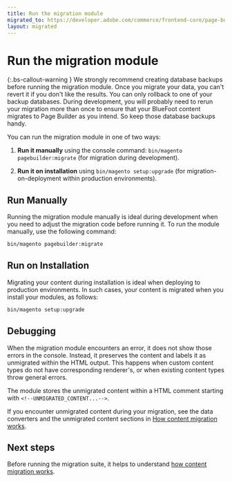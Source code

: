 ```yaml
---
title: Run the migration module
migrated_to: https://developer.adobe.com/commerce/frontend-core/page-builder/migration/run-migration-module
layout: migrated
---
```


# Run the migration module

{:.bs-callout-warning }
We strongly recommend creating database backups before running the migration module. Once you migrate your data, you can't revert it if you don't like the results. You can only rollback to one of your backup databases. During development, you will probably need to rerun your migration more than once to ensure that your BlueFoot content migrates to Page Builder as you intend. So keep those database backups handy.

You can run the migration module in one of two ways:

1. **Run it manually** using the console command: `bin/magento pagebuilder:migrate` (for migration during development).

1. **Run it on installation** using `bin/magento setup:upgrade` (for migration-on-deployment within production environments).

## Run Manually

Running the migration module manually is ideal during development when you need to adjust the migration code before running it.
To run the module manually, use the following command:

```bash
bin/magento pagebuilder:migrate
```

## Run on Installation

Migrating your content during installation is ideal when deploying to production environments. In such cases, your content is migrated when you install your modules, as follows:

```bash
bin/magento setup:upgrade
```

## Debugging
When the migration module encounters an error, it does not show those errors in the console. Instead, it preserves the content and labels it as unmigrated within the HTML output. This happens when custom content types do not have corresponding renderer's, or when existing content types throw general errors.

The module stores the unmigrated content within a HTML comment starting with `<!--UNMIGRATED_CONTENT...-->`.

If you encounter unmigrated content during your migration, see the data converters and the unmigrated content sections in [How content migration works](how-content-migration-works.md).

## Next steps

Before running the migration suite, it helps to understand [how content migration works](how-content-migration-works.md).
